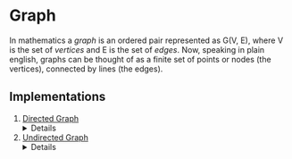 # Graph
In mathematics a *graph* is an ordered pair represented as G(V, E), where V is the set of *vertices* and E is the set of *edges*. Now, speaking in plain english, graphs can be thought of as a finite set of points or nodes (the vertices), connected by lines (the edges).

## Implementations
<ol>
    <li>
        <a href="directedGraph/">
            Directed Graph
            <details>
                <ol>
                    <li><a href="directedGraph/adjacencyListGraph">Adjacency List</a></li>
                    <li><a href="directedGraph/adjacencyMatrixGraph">Adjacency Matrix</a></li>
                </ol>
            </details>
        </a>
    </li>
    <li>
        <a href="undirectedGraph/">
            Undirected Graph
            <details>
                <ol>
                    <li><a href="undirectedGraph/adjacencyListGraph">Adjacency List</a></li>
                    <li><a href="undirectedGraph/adjacencyMatrixGraph">Adjacency Matrix</a></li>
                </ol>
            </details>
        </a>
    </li>
</ol>